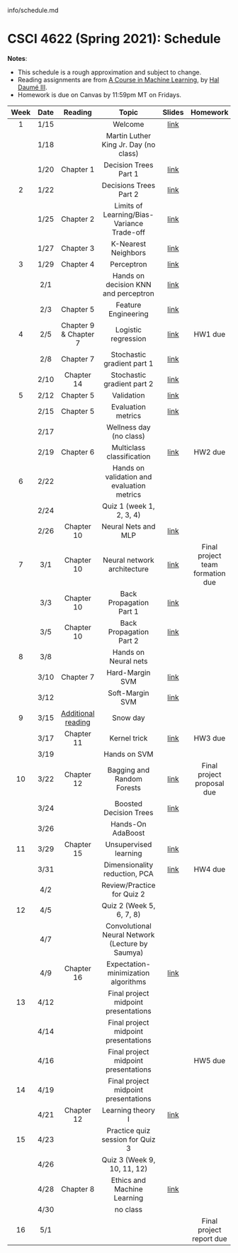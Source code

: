 info/schedule.md
# CSCI 4622 (Spring 2021): Schedule

**Notes**:

- This schedule is a rough approximation and subject to change.
- Reading assignments are from [A Course in Machine Learning](http://ciml.info/), by [Hal Daumé III](http://hal3.name/).
- Homework is due on Canvas by 11:59pm MT on Fridays.


| Week   | Date         | Reading      |                   Topic               	   | Slides      | Homework   | 
|:------:|:------------:| :-----------:| :----------------------------------------:|:-----------:|:----------:|
| 1 | 1/15 |  | Welcome  | [link](https://akkikiki.github.io/assets/pdf/csci4622/lec1.pdf) | |
| | 1/18 | | Martin Luther King Jr. Day (no class) || |
| | 1/20 | Chapter 1 | Decision Trees Part 1 |[link](https://akkikiki.github.io/assets/pdf/csci4622/lec2.pdf) | |
| 2| 1/22 | | Decisions Trees Part 2 | [link](https://akkikiki.github.io/assets/pdf/csci4622/lec3.pdf) | |
|  | 1/25 | Chapter 2  | Limits of Learning/Bias-Variance Trade-off  | [link](https://akkikiki.github.io/assets/pdf/csci4622/lec4.pdf) | |
| | 1/27 | Chapter 3 | K-Nearest Neighbors  |  [link](https://akkikiki.github.io/assets/pdf/csci4622/lec5.pdf) | | |
| 3 | 1/29 | Chapter 4 | Perceptron |  [link](https://akkikiki.github.io/assets/pdf/csci4622/lec6.pdf)  | |
| | 2/1 |  | Hands on decision KNN and perceptron |  [link](https://akkikiki.github.io/assets/pdf/csci4622/lec7.pdf)  |  |
| | 2/3 | Chapter 5 | Feature Engineering |  [link](https://akkikiki.github.io/assets/pdf/csci4622/lec8.pdf)   | |
| 4 | 2/5 | Chapter 9 & Chapter 7 | Logistic regression| [link](https://akkikiki.github.io/assets/pdf/csci4622/lec9.pdf) | HW1 due |
| | 2/8 | Chapter 7 | Stochastic gradient part 1 | [link](https://akkikiki.github.io/assets/pdf/csci4622/lec10.pdf) |
| | 2/10 | Chapter 14  | Stochastic gradient part 2  | [link](https://akkikiki.github.io/assets/pdf/csci4622/lec11.pdf) | |
| 5 | 2/12 | Chapter 5 | Validation  | [link](https://akkikiki.github.io/assets/pdf/csci4622/lec12.pdf) | |
| | 2/15 |Chapter 5 | Evaluation metrics  | [link](https://akkikiki.github.io/assets/pdf/csci4622/lec13.pdf)  ||
| | 2/17 | | Wellness day (no class) |  | |
| | 2/19 |Chapter 6 |Multiclass classification|  [link](https://akkikiki.github.io/assets/pdf/csci4622/lec14.pdf)  | HW2 due   |
| 6 | 2/22 | |   Hands on validation and evaluation metrics |  | |
| | 2/24 |  | Quiz 1 (week 1, 2, 3, 4) |  | |
| | 2/26 | Chapter 10 | Neural Nets and MLP 	 |  [link](https://akkikiki.github.io/assets/pdf/csci4622/lec15.pdf) |  |
| 7 | 3/1 |  Chapter 10 | Neural network architecture | [link](https://akkikiki.github.io/assets/pdf/csci4622/lec16.pdf) | Final project team formation due|
| | 3/3 | Chapter 10 | Back Propagation Part 1 | [link](https://akkikiki.github.io/assets/pdf/csci4622/lec17_new.pdf)  | |
| | 3/5 | Chapter 10 | Back Propagation Part 2 | [link](https://akkikiki.github.io/assets/pdf/csci4622/lec18_new.pdf)   | |
| 8 | 3/8 | | Hands on Neural nets	 |  | |
| | 3/10 | Chapter 7  | Hard-Margin SVM | [link](https://akkikiki.github.io/assets/pdf/csci4622/lec19_new.pdf)| |
| | 3/12 | | Soft-Margin SVM |[link](https://akkikiki.github.io/assets/pdf/csci4622/lec20_new.pdf)  |  |
| 9 | 3/15 | [Additional reading](https://cs.stanford.edu/people/davidknowles/lagrangian_duality.pdf) | Snow day |  | |
| | 3/17 | Chapter 11 | Kernel trick |[link](https://akkikiki.github.io/assets/pdf/csci4622/lec21_new.pdf) | HW3 due |
| | 3/19 |  | Hands on SVM | |  |
| 10 | 3/22 | Chapter 12 | Bagging and Random Forests   | [link](https://akkikiki.github.io/assets/pdf/csci4622/lec22_new.pdf)  | Final project proposal due |
| | 3/24 | | Boosted Decision Trees	|[link](https://akkikiki.github.io/assets/pdf/csci4622/lec23_new.pdf) | |
| | 3/26 | | Hands-On AdaBoost | | |
| 11 | 3/29 | Chapter 15| Unsupervised learning |[link](https://akkikiki.github.io/assets/pdf/csci4622/lec24_new.pdf) |   |
| | 3/31 |  |  Dimensionality reduction, PCA  | [link](https://akkikiki.github.io/assets/pdf/csci4622/lec25_new.pdf)   | HW4 due|
| | 4/2 | | Review/Practice for Quiz 2   | |  |
| 12 | 4/5 | | Quiz 2 (Week 5, 6, 7, 8) | | |
| | 4/7 | | Convolutional Neural Network (Lecture by Saumya) |   | |
| | 4/9 | Chapter 16 | Expectation-minimization algorithms |[link](https://akkikiki.github.io/assets/pdf/csci4622/lec26_new.pdf)  ||
| 13 | 4/12 |  | Final project midpoint presentations| | | |
| | 4/14    |  | Final project midpoint presentations| |  |
| | 4/16    |  | Final project midpoint presentations| | HW5 due|
| 14 | 4/19 |  | Final project midpoint presentations| | | |
| | 4/21    |Chapter 12 | Learning theory I |[link](https://akkikiki.github.io/assets/pdf/csci4622/lec27.pdf) | |
| 15 | 4/23 |           | Practice quiz session for Quiz 3| |
|    | 4/26 |           | Quiz 3 (Week 9, 10, 11, 12) |  | |
|    | 4/28 | Chapter 8 | Ethics and Machine Learning |[link](https://akkikiki.github.io/assets/pdf/csci4622/lec28.pdf)  | |
|    | 4/30 |           | no class| |  |
| 16 | 5/1  |           | | |  Final project report due|


